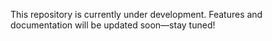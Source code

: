This repository is currently under development.
Features and documentation will be updated soon—stay tuned!
